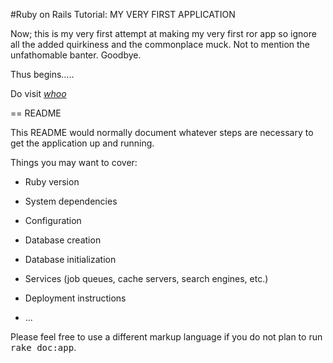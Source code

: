 #Ruby on Rails Tutorial: MY VERY FIRST APPLICATION

Now; this is my very first attempt at making my very first ror app so ignore all the added quirkiness and the commonplace muck. Not to mention the unfathomable banter. Goodbye.

Thus begins.....

Do visit [*whoo*](http://devajashah.wordpress.com/) 

== README

This README would normally document whatever steps are necessary to get the
application up and running.

Things you may want to cover:

* Ruby version

* System dependencies

* Configuration

* Database creation

* Database initialization

* Services (job queues, cache servers, search engines, etc.)

* Deployment instructions

* ...


Please feel free to use a different markup language if you do not plan to run
<tt>rake doc:app</tt>.
